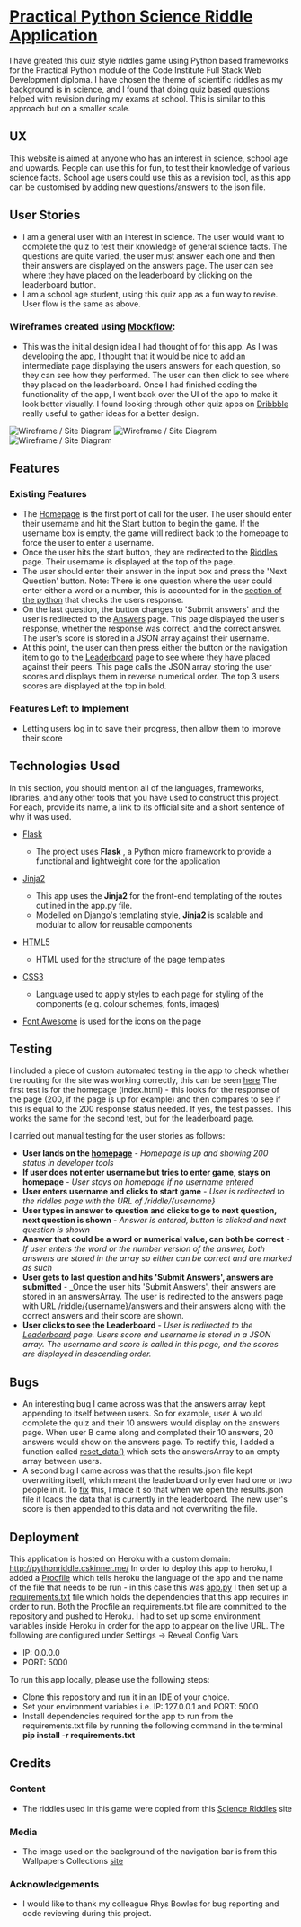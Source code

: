 # [Practical Python Science Riddle Application](https://python-riddle-app-cs.herokuapp.com/)

I have greated this quiz style riddles game using Python based frameworks for the Practical Python module of the Code Institute Full Stack Web Development diploma.
I have chosen the theme of scientific riddles as my background is in science, and I found that doing quiz based questions helped with revision during my exams at school.
This is similar to this approach but on a smaller scale.
 
## UX

This website is aimed at anyone who has an interest in science, school age and upwards. People can use this for fun, to test their knowledge of various science facts. School age users could use this as a revision tool, as this app can be customised by adding new questions/answers to the json file.

## User Stories
  - I am a general user with an interest in science. The user would want to complete the quiz to test their knowledge of general science facts. The questions are quite varied, the user must answer each one and then their answers are displayed on the answers page. The user can see where they have placed on the leaderboard by clicking on the leaderboard button.
  - I am a school age student, using this quiz app as a fun way to revise. User flow is the same as above.
  
### Wireframes created using [Mockflow](https://www.mockflow.com/):
  - This was the initial design idea I had thought of for this app. As I was developing the app, I thought that it would be nice to add an intermediate page displaying the users answers for each question, so they can see how they performed. The user can then click to see where they placed on the leaderboard. Once I had finished coding the functionality of the app, I went back over the UI of the app to make it look better visually. I found looking through other quiz apps on [Dribbble](https://dribbble.com/search?q=quiz) really useful to gather ideas for a better design.
  
![Wireframe / Site Diagram](static/images/wireframes/Homepage.png "Homepage")
![Wireframe / Site Diagram](static/images/wireframes/Riddles_Page.png "Riddles Page")
![Wireframe / Site Diagram](static/images/wireframes/Leaderboard.png "Leaderboard")

## Features
 
### Existing Features
 - The [Homepage](https://github.com/charlotteskinner90/practical_python_milestone_riddle_app/blob/master/templates/index.html) is the first port of call for the user. The user should enter their username and hit the Start button to begin the game. If the username box is empty, the game will redirect back to the homepage to force the user to enter a username.
 - Once the user hits the start button, they are redirected to the [Riddles](https://github.com/charlotteskinner90/practical_python_milestone_riddle_app/blob/master/templates/riddle.html) page. Their username is displayed at the top of the page.
 - The user should enter their answer in the input box and press the 'Next Question' button. Note: There is one question where the user could enter either a word or a number, this is accounted for in the [section of the python](https://github.com/charlotteskinner90/practical_python_milestone_riddle_app/blob/master/app.py#L68) that checks the users response.
 - On the last question, the button changes to 'Submit answers' and the user is redirected to the [Answers](https://github.com/charlotteskinner90/practical_python_milestone_riddle_app/blob/master/templates/answers.html) page. This page displayed the user's response, whether the response was correct, and the correct answer. The user's score is stored in a JSON array against their username.
 - At this point, the user can then press either the button or the navigation item to go to the [Leaderboard](https://github.com/charlotteskinner90/practical_python_milestone_riddle_app/blob/master/templates/leaderboard.html) page to see where they have placed against their peers. This page calls the JSON array storing the user scores and displays them in reverse numerical order. The top 3 users scores are displayed at the top in bold.

### Features Left to Implement
- Letting users log in to save their progress, then allow them to improve their score

## Technologies Used

In this section, you should mention all of the languages, frameworks, libraries, and any other tools that you have used to construct this project. For each, provide its name, a link to its official site and a short sentence of why it was used.

- [Flask](http://flask.pocoo.org/)
    - The project uses **Flask** , a Python micro framework to provide a functional and lightweight core for the application

- [Jinja2](http://jinja.pocoo.org/docs/2.10/)
    - This app uses the **Jinja2** for the front-end templating of the routes outlined in the app.py file. 
    - Modelled on Django's templating style, **Jinja2** is scalable and modular to allow for reusable components

- [HTML5](https://developer.mozilla.org/en-US/docs/Web/Guide/HTML/HTML5)
    - HTML used for the structure of the page templates

- [CSS3](https://developer.mozilla.org/en-US/docs/Web/CSS)
    - Language used to apply styles to each page for styling of the components (e.g. colour schemes, fonts, images)
    
- [Font Awesome](https://fontawesome.com/) is used for the icons on the page

## Testing

I included a piece of custom automated testing in the app to check whether the routing for the site was working correctly, this can be seen [here](https://github.com/charlotteskinner90/practical_python_milestone_riddle_app/blob/master/test_app.py)
The first test is for the homepage (index.html) - this looks for the response of the page (200, if the page is up for example) and then compares to see if this is equal to the 200 response status needed. If yes, the test passes.
This works the same for the second test, but for the leaderboard page.

I carried out manual testing for the user stories as follows:

- **User lands on the [homepage](https://python-riddle-app-cs.herokuapp.com/)** - _Homepage is up and showing 200 status in developer tools_
- **If user does not enter username but tries to enter game, stays on homepage** - _User stays on homepage if no username entered_
- **User enters username and clicks to start game** - _User is redirected to the riddles page with the URL of /riddle/{username}_
- **User types in answer to question and clicks to go to next question, next question is shown** - _Answer is entered, button is clicked and next question is shown_
- **Answer that could be a word or numerical value, can both be correct** - _If user enters the word or the number version of the answer, both answers are stored in the array so either can be correct and are marked as such_
- **User gets to last question and hits 'Submit Answers', answers are submitted** - _Once the user hits 'Submit Answers', their answers are stored in an answersArray. The user is redirected to the answers page with URL /riddle/{username}/answers and their answers along with the correct answers and their score are shown.
- **User clicks to see the Leaderboard** - _User is redirected to the [Leaderboard](https://python-riddle-app-cs.herokuapp.com/leaderboard) page. Users score and username is stored in a JSON array. The username and score is called in this page, and the scores are displayed in descending order._

## Bugs

- An interesting bug I came across was that the answers array kept appending to itself between users. So for example, user A would complete the quiz and their 10 answers would display on the answers page. When user B came along and completed their 10 answers, 20 answers would show on the answers page. To rectify this, I added a function called [reset_data()](https://github.com/charlotteskinner90/practical_python_milestone_riddle_app/blob/master/app.py#L103-L111) which sets the answersArray to an empty array between users.
- A second bug I came across was that the results.json file kept overwriting itself, which meant the leaderboard only ever had one or two people in it. To [fix](https://github.com/charlotteskinner90/practical_python_milestone_riddle_app/blob/master/app.py#L18-L20) this, I made it so that when we open the results.json file it loads the data that is currently in the leaderboard. The new user's score is then appended to this data and not overwriting the file.

## Deployment

This application is hosted on Heroku with a custom domain: http://pythonriddle.cskinner.me/ In order to deploy this app to heroku, I added a [Procfile](https://github.com/charlotteskinner90/practical_python_milestone_riddle_app/blob/master/Procfile) which tells heroku the language of the app and the name of the file that needs to be run - in this case this was [app.py](https://github.com/charlotteskinner90/practical_python_milestone_riddle_app/blob/master/app.py)
I then set up a [requirements.txt](https://github.com/charlotteskinner90/practical_python_milestone_riddle_app/blob/master/requirements.txt) file which holds the dependencies that this app requires in order to run. Both the Procfile an requirements.txt file are committed to the repository and pushed to Heroku.
I had to set up some environment variables inside Heroku in order for the app to appear on the live URL. The following are configured under Settings -> Reveal Config Vars
  - IP: 0.0.0.0
  - PORT: 5000

To run this app locally, please use the following steps:
  - Clone this repository and run it in an IDE of your choice.
  - Set your environment variables i.e. IP: 127.0.0.1 and PORT: 5000
  - Install dependencies required for the app to run from the requirements.txt file by running the following command in the terminal **pip install -r requirements.txt**

## Credits

### Content
- The riddles used in this game were copied from this [Science Riddles](https://www.getriddles.com/science-riddles/) site

### Media
- The image used on the background of the navigation bar is from this Wallpapers Collections [site](http://cuteweblinks.info/preview/Blue-Space-Backgrounds/Blue-Space-Backgrounds-25.html)

### Acknowledgements

- I would like to thank my colleague Rhys Bowles for bug reporting and code reviewing during this project.
